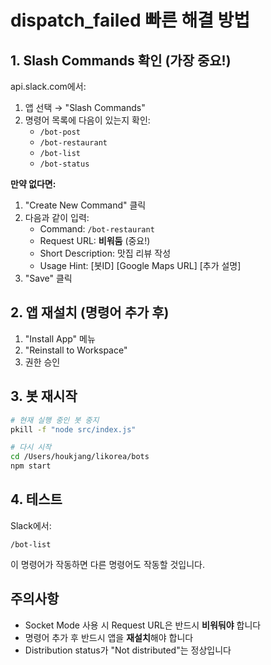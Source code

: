 # dispatch_failed 빠른 해결 방법

## 1. Slash Commands 확인 (가장 중요!)

api.slack.com에서:
1. 앱 선택 → "Slash Commands"
2. 명령어 목록에 다음이 있는지 확인:
   - `/bot-post`
   - `/bot-restaurant`
   - `/bot-list`
   - `/bot-status`

**만약 없다면:**
1. "Create New Command" 클릭
2. 다음과 같이 입력:
   - Command: `/bot-restaurant`
   - Request URL: **비워둠** (중요!)
   - Short Description: 맛집 리뷰 작성
   - Usage Hint: [봇ID] [Google Maps URL] [추가 설명]
3. "Save" 클릭

## 2. 앱 재설치 (명령어 추가 후)

1. "Install App" 메뉴
2. "Reinstall to Workspace"
3. 권한 승인

## 3. 봇 재시작

```bash
# 현재 실행 중인 봇 중지
pkill -f "node src/index.js"

# 다시 시작
cd /Users/houkjang/likorea/bots
npm start
```

## 4. 테스트

Slack에서:
```
/bot-list
```

이 명령어가 작동하면 다른 명령어도 작동할 것입니다.

## 주의사항

- Socket Mode 사용 시 Request URL은 반드시 **비워둬야** 합니다
- 명령어 추가 후 반드시 앱을 **재설치**해야 합니다
- Distribution status가 "Not distributed"는 정상입니다